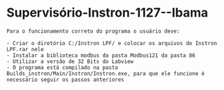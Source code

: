 # Supervisório-Instron-1127--Ibama

    Para o funcionamento correto do programa o usuário deve:
    
    - Criar o diretório C:/Instron LPF/ e colocar os arquivos do Instron LPF.rar nele
    - Instalar a biblioteca modbus da pasta Modbus121 da pasta 86
    - Utilizar a versão de 32 Bits do Labview
    - O programa está compilado na pasta Builds_instron/Main/Instron/Instron.exe, para que ele funcione é necessário seguir os passos anteriores
    

